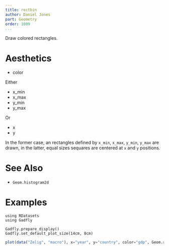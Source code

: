 ```yaml
---
title: rectbin
author: Daniel Jones
part: Geometry
order: 1009
...
```


Draw colored rectangles.

# Aesthetics
  * color

Either

  * x_min
  * x_max
  * y_min
  * y_max

Or

  * x
  * y

In the former case, an rectangles defined by `x_min`, `x_max`, `y_min`, `y_max`
are drawn, in the latter, equal sizes sequares are centered at `x` and `y`
positions.

# See Also

  * `Geom.histogram2d`

# Examples

```{.julia hide="true" results="none"}
using RDatasets
using Gadfly

Gadfly.prepare_display()
Gadfly.set_default_plot_size(14cm, 8cm)
```


```julia
plot(data("Zelig", "macro"), x="year", y="country", color="gdp", Geom.rectbin)
```

